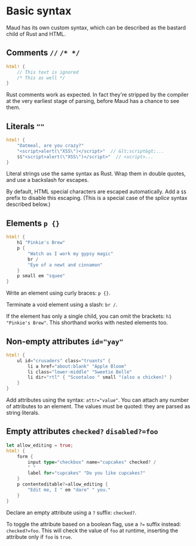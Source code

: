 # Basic syntax

Maud has its own custom syntax, which can be described as the bastard child of Rust and HTML.

## Comments `//` `/* */`

```rust
html! {
    // This text is ignored
    /* This as well */
}
```

Rust comments work as expected. In fact they're stripped by the compiler at the very earliest stage of parsing, before Maud has a chance to see them.

## Literals `""`

```rust
html! {
    "Oatmeal, are you crazy?"
    "<script>alert(\"XSS\")</script>"  // &lt;script&gt;...
    $$"<script>alert(\"XSS\")</script>"  // <script>...
}
```

Literal strings use the same syntax as Rust. Wrap them in double quotes, and use a backslash for escapes.

By default, HTML special characters are escaped automatically. Add a `$$` prefix to disable this escaping. (This is a special case of the *splice* syntax described below.)

## Elements `p {}`

```rust
html! {
    h1 "Pinkie's Brew"
    p {
        "Watch as I work my gypsy magic"
        br /
        "Eye of a newt and cinnamon"
    }
    p small em "squee"
}
```

Write an element using curly braces: `p {}`.

Terminate a void element using a slash: `br /`.

If the element has only a single child, you can omit the brackets: `h1 "Pinkie's Brew"`. This shorthand works with nested elements too.

## Non-empty attributes `id="yay"`

```rust
html! {
    ul id="crusaders" class="truants" {
        li a href="about:blank" "Apple Bloom"
        li class="lower-middle" "Sweetie Belle"
        li dir="rtl" { "Scootaloo " small "(also a chicken)" }
    }
}
```

Add attributes using the syntax: `attr="value"`. You can attach any number of attributes to an element. The values must be quoted: they are parsed as string literals.

## Empty attributes `checked?` `disabled?=foo`

```rust
let allow_editing = true;
html! {
    form {
        input type="checkbox" name="cupcakes" checked? /
        " "
        label for="cupcakes" "Do you like cupcakes?"
    }
    p contenteditable?=allow_editing {
        "Edit me, I " em "dare" " you."
    }
}
```

Declare an empty attribute using a `?` suffix: `checked?`.

To toggle the attribute based on a boolean flag, use a `?=` suffix instead: `checked?=foo`. This will check the value of `foo` at runtime, inserting the attribute only if `foo` is `true`.
